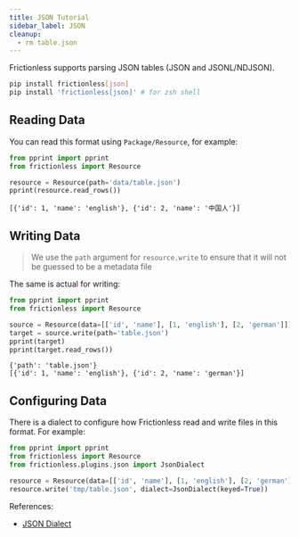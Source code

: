 ```yaml
---
title: JSON Tutorial
sidebar_label: JSON
cleanup:
  - rm table.json
---
```


Frictionless supports parsing JSON tables (JSON and JSONL/NDJSON).

```bash title="CLI"
pip install frictionless[json]
pip install 'frictionless[json]' # for zsh shell
```

## Reading Data

You can read this format using `Package/Resource`, for example:

```python script title="Python"
from pprint import pprint
from frictionless import Resource

resource = Resource(path='data/table.json')
pprint(resource.read_rows())
```
```
[{'id': 1, 'name': 'english'}, {'id': 2, 'name': '中国人'}]
```

## Writing Data

> We use the `path` argument for `resource.write` to ensure that it will not be guessed to be a metadata file

The same is actual for writing:

```python script title="Python"
from pprint import pprint
from frictionless import Resource

source = Resource(data=[['id', 'name'], [1, 'english'], [2, 'german']])
target = source.write(path='table.json')
pprint(target)
pprint(target.read_rows())
```
```
{'path': 'table.json'}
[{'id': 1, 'name': 'english'}, {'id': 2, 'name': 'german'}]
```

## Configuring Data

There is a dialect to configure how Frictionless read and write files in this format. For example:

```python title="Python"
from pprint import pprint
from frictionless import Resource
from frictionless.plugins.json import JsonDialect

resource = Resource(data=[['id', 'name'], [1, 'english'], [2, 'german']])
resource.write('tmp/table.json', dialect=JsonDialect(keyed=True))
```

References:
- [JSON Dialect](../../references/formats-reference.md#json)
